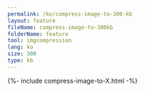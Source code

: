 ```yaml
---
permalink: /ko/compress-image-to-300-kb
layout: feature
fileName: compress-image-to-300kb
folderName: feature
tool: imgcompression
lang: ko
size: 300
type: kb
---
```


{%- include compress-image-to-X.html -%}
